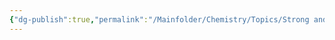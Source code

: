 ```yaml
---
{"dg-publish":true,"permalink":"/Mainfolder/Chemistry/Topics/Strong and weak acids and base/"}
---
```


